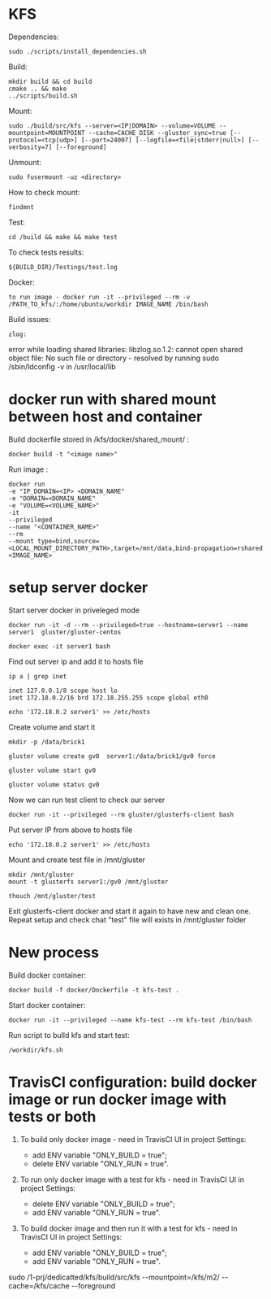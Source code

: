 # KFS

Dependencies:

    sudo ./scripts/install_dependencies.sh

Build:
    
    mkdir build && cd build
    cmake .. && make
    ../scripts/build.sh 

Mount:

    sudo ./build/src/kfs --server=<IP|DOMAIN> --volume=VOLUME --mountpoint=MOUNTPOINT --cache=CACHE_DISK --gluster_sync=true [--protocol=<tcp|udp>] [--port=24007] [--logfile=<file|stderr|null>] [--verbosity=7] [--foreground]

Unmount:

    sudo fusermount -uz <directory>

How to check mount:

    findmnt

Test:

    cd /build && make && make test

To check tests results:

    ${BUILD_DIR}/Testings/test.log

Docker:

    to run image - docker run -it --privileged --rm -v /PATH_TO_kfs/:/home/ubuntu/workdir IMAGE_NAME /bin/bash

Build issues:

    zlog:

error while loading shared libraries: libzlog.so.1.2: cannot open shared object file: No such file or directory - resolved by running sudo /sbin/ldconfig -v in /usr/local/lib

# docker run with shared mount between host and container

Build dockerfile stored in /kfs/docker/shared_mount/ :
    
    docker build -t "<image name>"

Run image :

    docker run 
    -e "IP_DOMAIN=<IP> <DOMAIN_NAME" 
    -e "DOMAIN=<DOMAIN_NAME" 
    -e "VOLUME=<VOLUME_NAME>"  
    -it 
    --privileged 
    --name "<CONTAINER_NAME>" 
    --rm 
    --mount type=bind,source=<LOCAL_MOUNT_DIRECTORY_PATH>,target=/mnt/data,bind-propagation=rshared <IMAGE_NAME>
	
# setup server docker

Start server docker in priveleged mode

    docker run -it -d --rm --privileged=true --hostname=server1 --name server1  gluster/gluster-centos 

    docker exec -it server1 bash

Find out server ip and add it to hosts file

    ip a | grep inet

    inet 127.0.0.1/8 scope host lo
    inet 172.18.0.2/16 brd 172.18.255.255 scope global eth0

    echo '172.18.0.2 server1' >> /etc/hosts

Create volume and start it

    mkdir -p /data/brick1

    gluster volume create gv0  server1:/data/brick1/gv0 force

    gluster volume start gv0

    gluster volume status gv0


Now we can run test client to check our server

    docker run -it --privileged --rm gluster/glusterfs-client bash

Put server IP from above to hosts file

    echo '172.18.0.2 server1' >> /etc/hosts

Mount and create test file in /mnt/gluster 

    mkdir /mnt/gluster
    mount -t glusterfs server1:/gv0 /mnt/gluster

    thouch /mnt/gluster/test

Exit glusterfs-client docker and start it again to have new and clean one.
Repeat setup and check chat "test" file will exists in /mnt/gluster folder

# New process

Build docker container:

    docker build -f docker/Dockerfile -t kfs-test .

Start docker container:

    docker run -it --privileged --name kfs-test --rm kfs-test /bin/bash
    
Run script to bulld kfs and start test:

    /workdir/kfs.sh

# TravisCI configuration: build docker image or run docker image with tests or both

1. To build only docker image - need in TravisCI UI in project Settings:
    - add ENV variable "ONLY_BUILD = true";
    - delete ENV variable "ONLY_RUN = true".

2. To run only docker image with a test for kfs - need in TravisCI UI in project Settings:
    - delete ENV variable "ONLY_BUILD = true";
    - add ENV variable "ONLY_RUN = true".

3. To build docker image and then run it with a test for kfs - need in TravisCI UI in project Settings:
    - add ENV variable "ONLY_BUILD = true";
    - add ENV variable "ONLY_RUN = true".  
 
sudo /1-prj/dedicatted/kfs/build/src/kfs --mountpoint=/kfs/m2/ --cache=/kfs/cache --foreground




